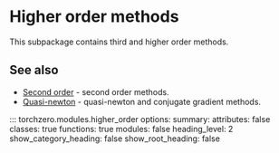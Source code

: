 # Higher order methods

This subpackage contains third and higher order methods.

## See also

* [Second order](second_order.md) - second order methods.
* [Quasi-newton](quasi_newton.md) - quasi-newton and conjugate gradient methods.

::: torchzero.modules.higher_order
    options:
        summary:
            attributes: false
            classes: true
            functions: true
            modules: false
        heading_level: 2
        show_category_heading: false
        show_root_heading: false
